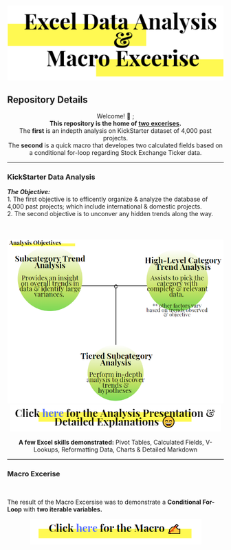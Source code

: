 <img src="https://github.com/JosefinaAureaAmaro/00_Excel_VBA/blob/master/images/header_img.PNG">
<h2> Repository Details </h2>

<p align="center"> Welcome! 👋 ; <br/> 
  <b>This repository is the home of <u>two excerises</u>.</b><br/>
  The <b>first</b> is an indepth analysis on KickStarter dataset of 4,000 past projects.<br/>
  The <b>second</b> is a quick macro that developes two calculated fields based on a conditional for-loop regarding Stock Exchange Ticker data.<br/></p>
  
  -----------------------------------------------------------------------------------------

<h3> KickStarter Data Analysis </h3> 
<b><i>The Objective:</i></b><br/>
1. The first objective is to efficently organize & analyze the database of 4,000 past projects; which include international & domestic projects.<br/>
2. The second objective is to unconver any hidden trends along the way.</br>
</br>
</br>
</br>
<img src="https://github.com/JosefinaAureaAmaro/00_Excel_VBA/blob/master/images/Analysis_Objectives.PNG">

<div align="center">
<a href="https://github.com/JosefinaAureaAmaro/00_Excel_VBA/blob/master/Excel_Data_Analysis_Kickstarter_Data_Presentation.pdf">
  <img src="https://github.com/JosefinaAureaAmaro/00_Excel_VBA/blob/master/images/final_presentation_link.PNG"></a>
</div>

<div align="center">
  <p><b>A few Excel skills demonstrated:</b> Pivot Tables, Calculated Fields, V-Lookups, Reformatting Data, Charts & Detailed Markdown </p>
</div>

  -----------------------------------------------------------------------------------------
  
<h3> Macro Excerise </h3> </br>
<p>The result of the Macro Excersise was to demonstrate a <b>Conditional For-Loop</b> with <b>two iterable variables.</b></p>

<div align="center">
<a href="https://github.com/JosefinaAureaAmaro/00_Excel_VBA/blob/master/StockExchange_Macro_Exercise/Macro_Calculated_Field_StockExchangeData.vb">
  <img src="https://github.com/JosefinaAureaAmaro/00_Excel_VBA/blob/master/images/macro_img_link.PNG"></a>
</div>
